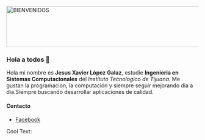 <a href="https://cooltext.com"><img src="https://images.cooltext.com/5466471.png" width="868" height="108" alt="BIENVENIDOS" /></a>
<br />

### Hola a todos 👋

Hola mi nombre es **Jesus Xavier López Galaz**, estudie **Ingenieria en Sistemas Computacionales** del *Instituto Tecnologico de Tijuana*.
Me gustan la programacion, la computación y siempre seguir mejorando dia a dia.Siempre buscando desarrollar aplicaciones de calidad.

#### Contacto
- [Facebook](https://www.facebook.com/defro.galaz)	
<!--
**LopezJesus/LopezJesus** is a  _special_  repository because its `README.md` (this file) appears on your GitHub profile.

Here are some ideas to get you started:

- 🔭 I’m currently working on ...
- 🌱 I’m currently learning ...
- 👯 I’m looking to collaborate on ...
- 🤔 I’m looking for help with ...
- 💬 Ask me about ...
- 📫 How to reach me: ...
- 😄 Pronouns: ...
- ⚡ Fun fact: ...
-->

<a href="http://cooltext.com" target="_top"><img src="https://cooltext.com/images/ct_pixel.gif" width="80" height="15" alt="Cool Text: Logo and Graphics Generator" border="0" /></a>
